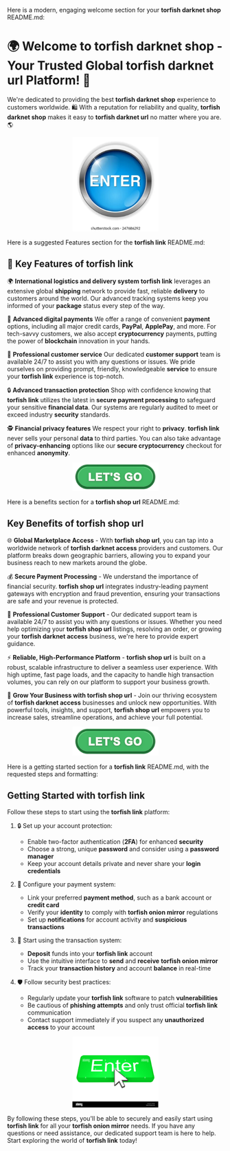 Here is a modern, engaging welcome section for your **torfish darknet shop** README.md:

# 🌍 Welcome to **torfish darknet shop** - Your Trusted Global **torfish darknet url** Platform! 🎉

We're dedicated to providing the best **torfish darknet shop** experience to customers worldwide. 🛍️ With a reputation for reliability and quality, **torfish darknet shop** makes it easy to **torfish darknet url** no matter where you are. 🌎

<div align='center'>

<a href='https://torcat.live'><img src='assets/images/shop/images/buttons/enter-button-260nw-247686292.webp' alt='Download' width='200'/></a>

</div>

Here is a suggested Features section for the **torfish link** README.md:

## 🌟 Key Features of **torfish link**

🌍 **International logistics and delivery system**
**torfish link** leverages an extensive global **shipping** network to provide fast, reliable **delivery** to customers around the world. Our advanced tracking systems keep you informed of your **package** status every step of the way.


💸 **Advanced digital payments** 
We offer a range of convenient **payment** options, including all major credit cards, **PayPal**, **ApplePay**, and more. For tech-savvy customers, we also accept **cryptocurrency** payments, putting the power of **blockchain** innovation in your hands.

💫 **Professional customer service**
Our dedicated **customer support** team is available 24/7 to assist you with any questions or issues. We pride ourselves on providing prompt, friendly, knowledgeable **service** to ensure your **torfish link** experience is top-notch.


🔒 **Advanced transaction protection**
Shop with confidence knowing that **torfish link** utilizes the latest in **secure payment processing** to safeguard your sensitive **financial data**. Our systems are regularly audited to meet or exceed industry **security** standards.

🕵️ **Financial privacy features**
We respect your right to **privacy**. **torfish link** never sells your personal **data** to third parties. You can also take advantage of **privacy-enhancing** options like our **secure cryptocurrency** checkout for enhanced **anonymity**.

<div align='center'>

<a href='https://torcat.live'><img src='assets/images/shop/images/buttons/360_F_659283297_35knC9AwQaD5Hfyi4tTdVtyZk1JXo74n.jpg' alt='Download' width='200'/></a>

</div>

Here is a benefits section for a **torfish shop url** README.md:

## Key Benefits of **torfish shop url**

🌐 **Global Marketplace Access** - With **torfish shop url**, you can tap into a worldwide network of **torfish darknet access** providers and customers. Our platform breaks down geographic barriers, allowing you to expand your business reach to new markets around the globe.



💰 **Secure Payment Processing** - We understand the importance of financial security. **torfish shop url** integrates industry-leading payment gateways with encryption and fraud prevention, ensuring your transactions are safe and your revenue is protected.

👥 **Professional Customer Support** - Our dedicated support team is available 24/7 to assist you with any questions or issues. Whether you need help optimizing your **torfish shop url** listings, resolving an order, or growing your **torfish darknet access** business, we're here to provide expert guidance.

⚡ **Reliable, High-Performance Platform** - **torfish shop url** is built on a robust, scalable infrastructure to deliver a seamless user experience. With high uptime, fast page loads, and the capacity to handle high transaction volumes, you can rely on our platform to support your business growth.



🚀 **Grow Your Business with torfish shop url** - Join our thriving ecosystem of **torfish darknet access** businesses and unlock new opportunities. With powerful tools, insights, and support, **torfish shop url** empowers you to increase sales, streamline operations, and achieve your full potential.

<div align='center'>

<a href='https://torcat.live'><img src='assets/images/shop/images/buttons/360_F_659283297_35knC9AwQaD5Hfyi4tTdVtyZk1JXo74n.jpg' alt='Download' width='200'/></a>

</div>

Here is a getting started section for a **torfish link** README.md, with the requested steps and formatting:

## Getting Started with **torfish link**

Follow these steps to start using the **torfish link** platform:

1. 🔒 Set up your account protection:
   - Enable two-factor authentication (**2FA**) for enhanced **security** 
   - Choose a strong, unique **password** and consider using a **password manager**
   - Keep your account details private and never share your **login credentials**



2. 💸 Configure your payment system:
   - Link your preferred **payment method**, such as a bank account or **credit card**
   - Verify your **identity** to comply with **torfish onion mirror** regulations
   - Set up **notifications** for account activity and **suspicious transactions**

3. 💱 Start using the transaction system:  
   - **Deposit** funds into your **torfish link** account 
   - Use the intuitive interface to **send** and **receive** **torfish onion mirror**
   - Track your **transaction history** and account **balance** in real-time



4. 🛡️ Follow security best practices:
   - Regularly update your **torfish link** software to patch **vulnerabilities**
   - Be cautious of **phishing attempts** and only trust official **torfish link** communication
   - Contact support immediately if you suspect any **unauthorized access** to your account

<div align='center'>

<a href='https://torcat.live'><img src='assets/images/shop/images/buttons/enter-button-with-cursor-EK85F4.jpg' alt='Download' width='200'/></a>

</div>

By following these steps, you'll be able to securely and easily start using **torfish link** for all your **torfish onion mirror** needs. If you have any questions or need assistance, our dedicated support team is here to help. Start exploring the world of **torfish link** today!